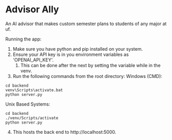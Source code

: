 # Advisor Ally
An AI advisor that makes custom semester plans to students of any major at uf.

Running the app:
1. Make sure you have python and pip installed on your system.
2. Ensure your API key is in you environment variables as 'OPENAI_API_KEY'.
    1. This can be done after the next by setting the variable while in the venv.
3. Run the following commands from the root directory:
Windows (CMD):
```
cd backend
venv\Scripts\activate.bat
python server.py

```
Unix Based Systems:
```
cd backend
./venv/Scripts/activate
python server.py

```
4. This hosts the back end to http://localhost:5000.
